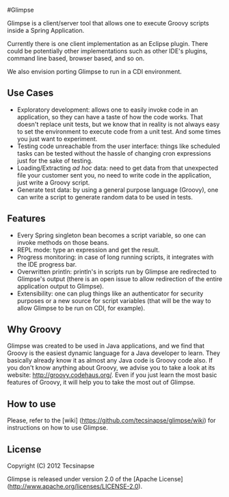 #Glimpse

Glimpse is a client/server tool that allows one to execute Groovy scripts 
inside a Spring Application.

Currently there is one client implementation as an Eclipse plugin. 
There could be potentially other implementations such as other IDE's plugins, 
command line based, browser based, and so on.

We also envision porting Glimpse to run in a CDI environment.

## Use Cases

* Exploratory development: allows one to easily invoke code in an application, 
so they can have a taste of how the code works. That doesn't replace unit tests, 
but we know that in reality is not always easy to set the environment to execute 
code from a unit test. And some times you just want to experiment.
* Testing code unreachable from the user interface: things like scheduled tasks can be tested without
the hassle of changing cron expressions just for the sake of testing.
* Loading/Extracting _ad hoc_ data: need to get data from that unexpected file your customer sent you, 
no need to write code in the application, just write a Groovy script.
* Generate test data: by using a general purpose language (Groovy), 
one can write a script to generate random data to be used in tests.  

## Features

* Every Spring singleton bean becomes a script variable, so one can invoke methods on those beans.
* REPL mode: type an expression and get the result.
* Progress monitoring: in case of long running scripts, it integrates with the IDE progress bar.
* Overwritten println: println's in scripts run by Glimpse are redirected to Glimpse's output (there is
an open issue to allow redirection of the entire application output to Glimpse).
* Extensibility: one can plug things like an authenticator for security purposes or a new source
for script variables (that will be the way to allow Glimpse to be run on CDI, for example).

## Why Groovy

Glimpse was created to be used in Java applications, and we find that Groovy is the easiest dynamic language
for a Java developer to learn. They basically already know it as almost any Java code is Groovy code also.
If you don't know anything about Groovy, we advise you to take a look at its website: http://groovy.codehaus.org/.
Even if you just learn the most basic features of Groovy, it will help you to take the most out of Glimpse.

## How to use

Please, refer to the [wiki] (https://github.com/tecsinapse/glimpse/wiki) for instructions on how 
to use Glimpse.

## License

Copyright (C) 2012 Tecsinapse

Glimpse is released under version 2.0 of the [Apache License] (http://www.apache.org/licenses/LICENSE-2.0).